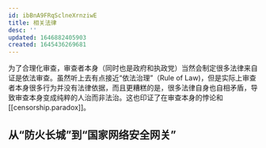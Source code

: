 ```yaml
---
id: ibBnA9FRqSclneXrnziwE
title: 相关法律
desc: ''
updated: 1646882405903
created: 1645436269681
---
```



为了合理化审查，审查者本身（同时也是政府和执政党）当然会制定很多法律来自证是依法审查。虽然听上去有点接近“依法治理”（Rule of Law)，但是实际上审查者本身很多行为并没有法律依据，而且更糟糕的是，很多法律自身也自相矛盾，导致审查本身变成纯粹的人治而非法治。这也印证了在审查本身的悖论和[[censorship.paradox]]。


## 从“防火长城”到“国家网络安全网关”


